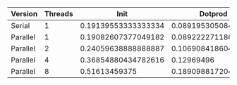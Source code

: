 | Version  | Threads |         Init        |       Dotprod       |         User        |         Sys         |       Elapsed       |      Speedup       |     Efficiency     |
|----------|---------|---------------------|---------------------|---------------------|---------------------|---------------------|--------------------|--------------------|
|  Serial  |    1    | 0.19139553333333334 | 0.08919530508474577 | 0.16294999999999998 | 0.13804166666666667 |  0.2994395604395604 |        1.0         |        1.0         |
| Parallel |    1    | 0.19082607377049182 | 0.08922227118644067 |       0.15986       | 0.14009523809523808 |       0.298825      | 1.0020565897751539 | 1.0020565897751539 |
| Parallel |    2    | 0.24059638888888887 | 0.10690841860465117 | 0.21578787878787878 | 0.17421505376344087 |  0.1983793103448276 | 1.509429385146402  | 0.754714692573201  |
| Parallel |    4    | 0.36854880434782616 |      0.12969496     |  0.354040404040404  | 0.24797087378640773 | 0.15296842105263156 | 1.9575253400604349 | 0.4893813350151087 |
| Parallel |    8    |    0.51613459375    |  0.1890988172043011 |  0.5633211009174312 |  0.3644999999999999 | 0.12452066115702481 | 2.404737958000053  | 0.3005922447500066 |